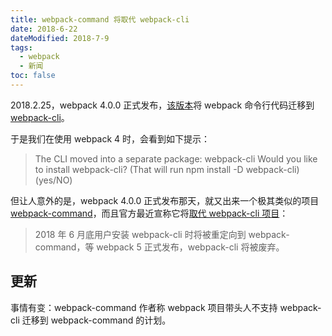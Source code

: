 ```yaml
---
title: webpack-command 将取代 webpack-cli
date: 2018-6-22
dateModified: 2018-7-9
tags:
  - webpack
  - 新闻
toc: false
---
```


2018.2.25，webpack 4.0.0 正式发布，[该版本](https://github.com/webpack/webpack/releases/tag/v4.0.0)将 webpack 命令行代码迁移到 [webpack-cli](https://github.com/webpack/webpack-cli)。

于是我们在使用 webpack 4 时，会看到如下提示：

> The CLI moved into a separate package: webpack-cli
> Would you like to install webpack-cli? (That will run npm install -D webpack-cli) (yes/NO)

但让人意外的是，webpack 4.0.0 正式发布那天，就又出来一个极其类似的项目 [webpack-command](https://github.com/webpack-contrib/webpack-command)，而且官方最近宣称它将[取代 webpack-cli 项目](https://medium.com/webpack/unladen-swallows-and-the-deprecation-of-webpack-cli-39814f6694d3)：

> 2018 年 6 月底用户安装 webpack-cli 时将被重定向到 webpack-command，等 webpack 5 正式发布，webpack-cli 将被废弃。

## 更新

事情有变：webpack-command 作者称 webpack 项目带头人不支持 webpack-cli 迁移到 webpack-command 的计划。